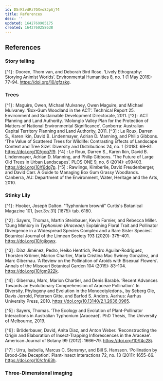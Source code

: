 ```yaml
---
id: DSrKlvdRz7GXvo8JpAjT4
title: References
desc: ''
updated: 1642760985175
created: 1642760258638
---
```

## References

### Story telling

[^1] : Dooren, Thom van, and Deborah Bird Rose. ‘Lively Ethography: Storying Animist Worlds’. Environmental Humanities 8, no. 1 (1 May 2016): 77–94. https://doi.org/10/gfzskg.

### Trees

[^1] : Maguire, Owen, Michael Mulvaney, Owen Maguire, and Michael Mulvaney. ‘Box-Gum Woodland in the ACT’. Technical Report 25. Environment and Sustainable Development Directorate, 2011.
[^2] : ACT Planning and Land Authority. ‘Molonglo Valley Plan for the Protection of Matters of National Environmental Significance’. Canberra: Australian Capital Territory Planning and Land Authority, 2011.
[^3] : Le Roux, Darren S., Karen Ikin, David B. Lindenmayer, Adrian D. Manning, and Philip Gibbons. ‘The Value of Scattered Trees for Wildlife: Contrasting Effects of Landscape Context and Tree Size’. Diversity and Distributions 24, no. 1 (2018): 69–81. https://doi.org/10/gcq7f9.
[^4] : Le Roux, Darren S., Karen Ikin, David B. Lindenmayer, Adrian D. Manning, and Philip Gibbons. ‘The Future of Large Old Trees in Urban Landscapes’. PLOS ONE 9, no. 6 (2014): e99403. https://doi.org/10/f6dg7p.
[^5] : Rawlings, Kimberlie, David Freudenberger, and David Carr. A Guide to Managing Box Gum Grassy Woodlands. Canberra, AU: Department of the Environment, Water, Heritage and the Arts, 2010.

### Stinky Lily

[^1] : Hooker, Joseph Dalton. "Typhonium brownii" Curtis's Botanical Magazine 101, [ser.3:v.31] (1875): tab. 6180.

[^2] : Sayers, Thomas, Martin Steinbauer, Kevin Farnier, and Rebecca Miller. ‘Dung Mimicry in _Typhonium (Araceae)_: Explaining Floral Trait and Pollinator Divergence in a Widespread Species Complex and a Rare Sister Species’. Botanical Journal of the Linnean Society 193 (2020): 375–401. <https://doi.org/10/gjkgwx>.

[^3] : Díaz Jiménez, Pedro, Heiko Hentrich, Pedro Aguilar-Rodríguez, Thorsten Krömer, Marion Chartier, María Cristina Mac Swiney González, and Marc Gibernau. ‘A Review on the Pollination of Aroids with Bisexual Flowers’. Annals of the Missouri Botanical Garden 104 (2019): 83–104. <https://doi.org/10/gm922k>.

[^4] : Gibernau, Marc, Marion Chartier, and Denis Barabé. ‘Recent Advances Towards an Evolutionary Comprehension of Araceae Pollination’. In Diversity, Phylogeny and Evolution in the Monocotyledons., by Seberg Ole, Davis Jerrold, Petersen Gitte, and Barfod S. Anders. Aarhus: Aarhus University Press, 2010. <https://doi.org/10.13140/2.1.2636.0965>.

[^5] : Sayers, Thomas. ‘The Ecology and Evolution of Plant-Pollinator Interactions in Australian Typhonium (Araceae)’. PhD Thesis, The University of Melbourne, 2019.

[^6] : Bröderbauer, David, Anita Diaz, and Anton Weber. ‘Reconstructing the Origin and Elaboration of Insect-Trapping Inflorescences in the Araceae’. American Journal of Botany 99 (2012): 1666–79. <https://doi.org/10/f4c28j>.

[^7] : Urru, Isabella, Marcus C. Stensmyr, and Bill S. Hansson. ‘Pollination by Brood-Site Deception’. Plant-Insect Interactions 72, no. 13 (2011): 1655–66. <https://doi.org/10/cfn63h>.

### Three-Dimensional imaging
